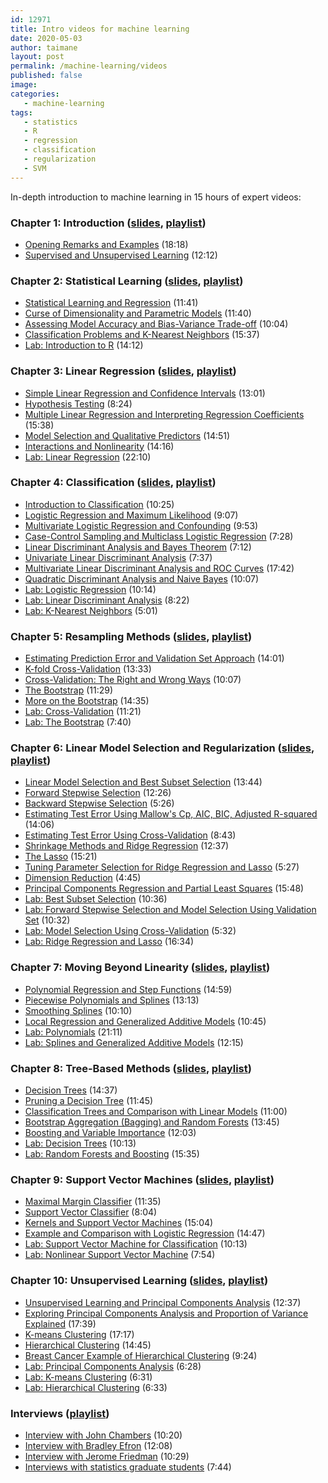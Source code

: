 ```yaml
---
id: 12971
title: Intro videos for machine learning
date: 2020-05-03
author: taimane
layout: post
permalink: /machine-learning/videos
published: false
image: 
categories: 
   - machine-learning
tags:
   - statistics
   - R
   - regression
   - classification
   - regularization
   - SVM
---
```

In-depth introduction to machine learning in 15 hours of expert videos:

<h3>Chapter 1: Introduction (<a href="https://class.stanford.edu/c4x/HumanitiesScience/StatLearning/asset/introduction.pdf">slides</a>, <a href="https://www.youtube.com/playlist?list=PL5-da3qGB5ICcUhueCyu25slvsGp8IDTa">playlist</a>)</h3>
<ul>
<li><a href="https://www.youtube.com/watch?v=2wLfFB_6SKI&amp;list=PL5-da3qGB5ICcUhueCyu25slvsGp8IDTa">Opening Remarks and Examples</a> (18:18)</li>
<li><a href="https://www.youtube.com/watch?v=LvaTokhYnDw&amp;list=PL5-da3qGB5ICcUhueCyu25slvsGp8IDTa">Supervised and Unsupervised Learning</a> (12:12)</li>
</ul>
<h3>Chapter 2: Statistical Learning (<a href="https://class.stanford.edu/c4x/HumanitiesScience/StatLearning/asset/statistical_learning.pdf">slides</a>, <a href="https://www.youtube.com/playlist?list=PL5-da3qGB5IDvuFPNoSqheihPOQNJpzyy">playlist</a>)</h3>
<ul>
<li><a href="https://www.youtube.com/watch?v=WjyuiK5taS8&amp;list=PL5-da3qGB5IDvuFPNoSqheihPOQNJpzyy">Statistical Learning and Regression</a> (11:41)</li>
<li><a href="https://www.youtube.com/watch?v=UvxHOkYQl8g&amp;list=PL5-da3qGB5IDvuFPNoSqheihPOQNJpzyy">Curse of Dimensionality and Parametric Models</a> (11:40)</li>
<li><a href="https://www.youtube.com/watch?v=VusKAosxxyk&amp;list=PL5-da3qGB5IDvuFPNoSqheihPOQNJpzyy">Assessing Model Accuracy and Bias-Variance Trade-off</a> (10:04)</li>
<li><a href="https://www.youtube.com/watch?v=vVj2itVNku4&amp;list=PL5-da3qGB5IDvuFPNoSqheihPOQNJpzyy">Classification Problems and K-Nearest Neighbors</a> (15:37)</li>
<li><a href="https://www.youtube.com/watch?v=jwBgGS_4RQA&amp;list=PL5-da3qGB5IDvuFPNoSqheihPOQNJpzyy">Lab: Introduction to R</a> (14:12)</li>
</ul>
<h3>Chapter 3: Linear Regression (<a href="https://class.stanford.edu/c4x/HumanitiesScience/StatLearning/asset/linear_regression.pdf">slides</a>, <a href="https://www.youtube.com/playlist?list=PL5-da3qGB5IBSSCPANhTgrw82ws7w_or9">playlist</a>)</h3>
<ul>
<li><a href="https://www.youtube.com/watch?v=PsE9UqoWtS4&amp;list=PL5-da3qGB5IBSSCPANhTgrw82ws7w_or9">Simple Linear Regression and Confidence Intervals</a> (13:01)</li>
<li><a href="https://www.youtube.com/watch?v=J6AdoiNUyWI&amp;list=PL5-da3qGB5IBSSCPANhTgrw82ws7w_or9">Hypothesis Testing</a> (8:24)</li>
<li><a href="https://www.youtube.com/watch?v=1hbCJyM9ccs&amp;list=PL5-da3qGB5IBSSCPANhTgrw82ws7w_or9">Multiple Linear Regression and Interpreting Regression Coefficients</a> (15:38)</li>
<li><a href="https://www.youtube.com/watch?v=3T6RXmIHbJ4&amp;list=PL5-da3qGB5IBSSCPANhTgrw82ws7w_or9">Model Selection and Qualitative Predictors</a> (14:51)</li>
<li><a href="https://www.youtube.com/watch?v=IFzVxLv0TKQ&amp;list=PL5-da3qGB5IBSSCPANhTgrw82ws7w_or9">Interactions and Nonlinearity</a> (14:16)</li>
<li><a href="https://www.youtube.com/watch?v=5ONFqIk3RFg&amp;list=PL5-da3qGB5IBSSCPANhTgrw82ws7w_or9">Lab: Linear Regression</a> (22:10)</li>
</ul>
<h3>Chapter 4: Classification (<a href="https://class.stanford.edu/c4x/HumanitiesScience/StatLearning/asset/classification.pdf">slides</a>, <a href="https://www.youtube.com/playlist?list=PL5-da3qGB5IC4vaDba5ClatUmFppXLAhE">playlist</a>)</h3>
<ul>
<li><a href="https://www.youtube.com/watch?v=sqq21-VIa1c&amp;list=PL5-da3qGB5IC4vaDba5ClatUmFppXLAhE">Introduction to Classification</a> (10:25)</li>
<li><a href="https://www.youtube.com/watch?v=31Q5FGRnxt4&amp;list=PL5-da3qGB5IC4vaDba5ClatUmFppXLAhE">Logistic Regression and Maximum Likelihood</a> (9:07)</li>
<li><a href="https://www.youtube.com/watch?v=MpX8rVv_u4E&amp;list=PL5-da3qGB5IC4vaDba5ClatUmFppXLAhE">Multivariate Logistic Regression and Confounding</a> (9:53)</li>
<li><a href="https://www.youtube.com/watch?v=GavRXXEHGqU&amp;list=PL5-da3qGB5IC4vaDba5ClatUmFppXLAhE">Case-Control Sampling and Multiclass Logistic Regression</a> (7:28)</li>
<li><a href="https://www.youtube.com/watch?v=RfrGiG1Hm3M&amp;list=PL5-da3qGB5IC4vaDba5ClatUmFppXLAhE">Linear Discriminant Analysis and Bayes Theorem</a> (7:12)</li>
<li><a href="https://www.youtube.com/watch?v=QG0pVJXT6EU&amp;list=PL5-da3qGB5IC4vaDba5ClatUmFppXLAhE">Univariate Linear Discriminant Analysis</a> (7:37)</li>
<li><a href="https://www.youtube.com/watch?v=X4VDZDp2vqw&amp;list=PL5-da3qGB5IC4vaDba5ClatUmFppXLAhE">Multivariate Linear Discriminant Analysis and ROC Curves</a> (17:42)</li>
<li><a href="https://www.youtube.com/watch?v=6FiNGTYAOAA&amp;list=PL5-da3qGB5IC4vaDba5ClatUmFppXLAhE">Quadratic Discriminant Analysis and Naive Bayes</a> (10:07)</li>
<li><a href="https://www.youtube.com/watch?v=TxvEVc8YNlU&amp;list=PL5-da3qGB5IC4vaDba5ClatUmFppXLAhE">Lab: Logistic Regression</a> (10:14)</li>
<li><a href="https://www.youtube.com/watch?v=2cl7JiPzkBY&amp;list=PL5-da3qGB5IC4vaDba5ClatUmFppXLAhE">Lab: Linear Discriminant Analysis</a> (8:22)</li>
<li><a href="https://www.youtube.com/watch?v=9TVVF7CS3F4&amp;list=PL5-da3qGB5IC4vaDba5ClatUmFppXLAhE">Lab: K-Nearest Neighbors</a> (5:01)</li>
</ul>
<h3>Chapter 5: Resampling Methods (<a href="https://class.stanford.edu/c4x/HumanitiesScience/StatLearning/asset/cv_boot.pdf">slides</a>, <a href="https://www.youtube.com/playlist?list=PL5-da3qGB5IA6E6ZNXu7dp89_uv8yocmf">playlist</a>)</h3>
<ul>
<li><a href="https://www.youtube.com/watch?v=_2ij6eaaSl0&amp;list=PL5-da3qGB5IA6E6ZNXu7dp89_uv8yocmf">Estimating Prediction Error and Validation Set Approach</a> (14:01)</li>
<li><a href="https://www.youtube.com/watch?v=nZAM5OXrktY&amp;list=PL5-da3qGB5IA6E6ZNXu7dp89_uv8yocmf">K-fold Cross-Validation</a> (13:33)</li>
<li><a href="https://www.youtube.com/watch?v=S06JpVoNaA0&amp;list=PL5-da3qGB5IA6E6ZNXu7dp89_uv8yocmf">Cross-Validation: The Right and Wrong Ways</a> (10:07)</li>
<li><a href="https://www.youtube.com/watch?v=p4BYWX7PTBM&amp;list=PL5-da3qGB5IA6E6ZNXu7dp89_uv8yocmf">The Bootstrap</a> (11:29)</li>
<li><a href="https://www.youtube.com/watch?v=BzHz0J9a6k0&amp;list=PL5-da3qGB5IA6E6ZNXu7dp89_uv8yocmf">More on the Bootstrap</a> (14:35)</li>
<li><a href="https://www.youtube.com/watch?v=6dSXlqHAoMk&amp;list=PL5-da3qGB5IA6E6ZNXu7dp89_uv8yocmf">Lab: Cross-Validation</a> (11:21)</li>
<li><a href="https://www.youtube.com/watch?v=YVSmsWoBKnA&amp;list=PL5-da3qGB5IA6E6ZNXu7dp89_uv8yocmf">Lab: The Bootstrap</a> (7:40)</li>
</ul>
<h3>Chapter 6: Linear Model Selection and Regularization (<a href="https://class.stanford.edu/c4x/HumanitiesScience/StatLearning/asset/model_selection.pdf">slides</a>, <a href="https://www.youtube.com/playlist?list=PL5-da3qGB5IB-Xdpj_uXJpLGiRfv9UVXI">playlist</a>)</h3>
<ul>
<li><a href="https://www.youtube.com/watch?v=91si52nk3LA&amp;list=PL5-da3qGB5IB-Xdpj_uXJpLGiRfv9UVXI">Linear Model Selection and Best Subset Selection</a> (13:44)</li>
<li><a href="https://www.youtube.com/watch?v=nLpJd_iKmrE&amp;list=PL5-da3qGB5IB-Xdpj_uXJpLGiRfv9UVXI">Forward Stepwise Selection</a> (12:26)</li>
<li><a href="https://www.youtube.com/watch?v=NJhMSpI2Uj8&amp;list=PL5-da3qGB5IB-Xdpj_uXJpLGiRfv9UVXI">Backward Stepwise Selection</a> (5:26)</li>
<li><a href="https://www.youtube.com/watch?v=LkifE44myLc&amp;list=PL5-da3qGB5IB-Xdpj_uXJpLGiRfv9UVXI">Estimating Test Error Using Mallow's Cp, AIC, BIC, Adjusted R-squared</a> (14:06)</li>
<li><a href="https://www.youtube.com/watch?v=3p9JNaJCOb4&amp;list=PL5-da3qGB5IB-Xdpj_uXJpLGiRfv9UVXI">Estimating Test Error Using Cross-Validation</a> (8:43)</li>
<li><a href="https://www.youtube.com/watch?v=cSKzqb0EKS0&amp;list=PL5-da3qGB5IB-Xdpj_uXJpLGiRfv9UVXI">Shrinkage Methods and Ridge Regression</a> (12:37)</li>
<li><a href="https://www.youtube.com/watch?v=A5I1G1MfUmA&amp;list=PL5-da3qGB5IB-Xdpj_uXJpLGiRfv9UVXI">The Lasso</a> (15:21)</li>
<li><a href="https://www.youtube.com/watch?v=xMKVUstjXBE&amp;list=PL5-da3qGB5IB-Xdpj_uXJpLGiRfv9UVXI">Tuning Parameter Selection for Ridge Regression and Lasso</a> (5:27)</li>
<li><a href="https://www.youtube.com/watch?v=QlyROnAjnEk&amp;list=PL5-da3qGB5IB-Xdpj_uXJpLGiRfv9UVXI">Dimension Reduction</a> (4:45)</li>
<li><a href="https://www.youtube.com/watch?v=eYxwWGJcOfw&amp;list=PL5-da3qGB5IB-Xdpj_uXJpLGiRfv9UVXI">Principal Components Regression and Partial Least Squares</a> (15:48)</li>
<li><a href="https://www.youtube.com/watch?v=3kwdDGnV8MM&amp;list=PL5-da3qGB5IB-Xdpj_uXJpLGiRfv9UVXI">Lab: Best Subset Selection</a> (10:36)</li>
<li><a href="https://www.youtube.com/watch?v=mv-vdysZIb4&amp;list=PL5-da3qGB5IB-Xdpj_uXJpLGiRfv9UVXI">Lab: Forward Stepwise Selection and Model Selection Using Validation Set</a> (10:32)</li>
<li><a href="https://www.youtube.com/watch?v=F8MMHCCoALU&amp;list=PL5-da3qGB5IB-Xdpj_uXJpLGiRfv9UVXI">Lab: Model Selection Using Cross-Validation</a> (5:32)</li>
<li><a href="https://www.youtube.com/watch?v=1REe3qSotx8&amp;list=PL5-da3qGB5IB-Xdpj_uXJpLGiRfv9UVXI">Lab: Ridge Regression and Lasso</a> (16:34)</li>
</ul>
<h3>Chapter 7: Moving Beyond Linearity (<a href="https://class.stanford.edu/c4x/HumanitiesScience/StatLearning/asset/nonlinear.pdf">slides</a>, <a href="https://www.youtube.com/playlist?list=PL5-da3qGB5IBn84fvhh-u2MU80jvo8OoR">playlist</a>)</h3>
<ul>
<li><a href="https://www.youtube.com/watch?v=gtXQXA7qF3c&amp;list=PL5-da3qGB5IBn84fvhh-u2MU80jvo8OoR">Polynomial Regression and Step Functions</a> (14:59)</li>
<li><a href="https://www.youtube.com/watch?v=7ZIqzTNB8lk&amp;list=PL5-da3qGB5IBn84fvhh-u2MU80jvo8OoR">Piecewise Polynomials and Splines</a> (13:13)</li>
<li><a href="https://www.youtube.com/watch?v=mxXHJa1DsWQ&amp;list=PL5-da3qGB5IBn84fvhh-u2MU80jvo8OoR">Smoothing Splines</a> (10:10)</li>
<li><a href="https://www.youtube.com/watch?v=N2hBXqPiegQ&amp;list=PL5-da3qGB5IBn84fvhh-u2MU80jvo8OoR">Local Regression and Generalized Additive Models</a> (10:45)</li>
<li><a href="https://www.youtube.com/watch?v=uQBnDGu6TYU&amp;list=PL5-da3qGB5IBn84fvhh-u2MU80jvo8OoR">Lab: Polynomials</a> (21:11)</li>
<li><a href="https://www.youtube.com/watch?v=DCn83aXXuHc&amp;list=PL5-da3qGB5IBn84fvhh-u2MU80jvo8OoR">Lab: Splines and Generalized Additive Models</a> (12:15)</li>
</ul>
<h3>Chapter 8: Tree-Based Methods (<a href="https://class.stanford.edu/c4x/HumanitiesScience/StatLearning/asset/trees.pdf">slides</a>, <a href="https://www.youtube.com/playlist?list=PL5-da3qGB5IB23TLuA8ZgVGC8hV8ZAdGh">playlist</a>)</h3>
<ul>
<li><a href="https://www.youtube.com/watch?v=6ENTbK3yQUQ&amp;list=PL5-da3qGB5IB23TLuA8ZgVGC8hV8ZAdGh">Decision Trees</a> (14:37)</li>
<li><a href="https://www.youtube.com/watch?v=GfPR7Xhdokc&amp;list=PL5-da3qGB5IB23TLuA8ZgVGC8hV8ZAdGh">Pruning a Decision Tree</a> (11:45)</li>
<li><a href="https://www.youtube.com/watch?v=hPEJoITBbQ4&amp;list=PL5-da3qGB5IB23TLuA8ZgVGC8hV8ZAdGh">Classification Trees and Comparison with Linear Models</a> (11:00)</li>
<li><a href="https://www.youtube.com/watch?v=lq_xzBRIWm4&amp;list=PL5-da3qGB5IB23TLuA8ZgVGC8hV8ZAdGh">Bootstrap Aggregation (Bagging) and Random Forests</a> (13:45)</li>
<li><a href="https://www.youtube.com/watch?v=U3MdBNysk9w&amp;list=PL5-da3qGB5IB23TLuA8ZgVGC8hV8ZAdGh">Boosting and Variable Importance</a> (12:03)</li>
<li><a href="https://www.youtube.com/watch?v=0wZUXtvAtDc&amp;list=PL5-da3qGB5IB23TLuA8ZgVGC8hV8ZAdGh">Lab: Decision Trees</a> (10:13)</li>
<li><a href="https://www.youtube.com/watch?v=IY7oWGXb77o&amp;list=PL5-da3qGB5IB23TLuA8ZgVGC8hV8ZAdGh">Lab: Random Forests and Boosting</a> (15:35)</li>
</ul>
<h3>Chapter 9: Support Vector Machines (<a href="https://class.stanford.edu/c4x/HumanitiesScience/StatLearning/asset/svm.pdf">slides</a>, <a href="https://www.youtube.com/playlist?list=PL5-da3qGB5IDl6MkmovVdZwyYOhpCxo5o">playlist</a>)</h3>
<ul>
<li><a href="https://www.youtube.com/watch?v=QpbynqiTCsY&amp;list=PL5-da3qGB5IDl6MkmovVdZwyYOhpCxo5o">Maximal Margin Classifier</a> (11:35)</li>
<li><a href="https://www.youtube.com/watch?v=xKsTsGE7KpI&amp;list=PL5-da3qGB5IDl6MkmovVdZwyYOhpCxo5o">Support Vector Classifier</a> (8:04)</li>
<li><a href="https://www.youtube.com/watch?v=dm32QvCW7wE&amp;list=PL5-da3qGB5IDl6MkmovVdZwyYOhpCxo5o">Kernels and Support Vector Machines</a> (15:04)</li>
<li><a href="https://www.youtube.com/watch?v=mI18GD4_ysE&amp;list=PL5-da3qGB5IDl6MkmovVdZwyYOhpCxo5o">Example and Comparison with Logistic Regression</a> (14:47)</li>
<li><a href="https://www.youtube.com/watch?v=qhyyufR0930&amp;list=PL5-da3qGB5IDl6MkmovVdZwyYOhpCxo5o">Lab: Support Vector Machine for Classification</a> (10:13)</li>
<li><a href="https://www.youtube.com/watch?v=L3n2VF7yKkk&amp;list=PL5-da3qGB5IDl6MkmovVdZwyYOhpCxo5o">Lab: Nonlinear Support Vector Machine</a> (7:54)</li>
</ul>
<h3>Chapter 10: Unsupervised Learning (<a href="https://class.stanford.edu/c4x/HumanitiesScience/StatLearning/asset/unsupervised.pdf">slides</a>, <a href="https://www.youtube.com/playlist?list=PL5-da3qGB5IBC-MneTc9oBZz0C6kNJ-f2">playlist</a>)</h3>
<ul>
<li><a href="https://www.youtube.com/watch?v=ipyxSYXgzjQ&amp;list=PL5-da3qGB5IBC-MneTc9oBZz0C6kNJ-f2">Unsupervised Learning and Principal Components Analysis</a> (12:37)</li>
<li><a href="https://www.youtube.com/watch?v=dbuSGWCgdzw&amp;list=PL5-da3qGB5IBC-MneTc9oBZz0C6kNJ-f2">Exploring Principal Components Analysis and Proportion of Variance Explained</a> (17:39)</li>
<li><a href="https://www.youtube.com/watch?v=aIybuNt9ps4&amp;list=PL5-da3qGB5IBC-MneTc9oBZz0C6kNJ-f2">K-means Clustering</a> (17:17)</li>
<li><a href="https://www.youtube.com/watch?v=Tuuc9Y06tAc&amp;list=PL5-da3qGB5IBC-MneTc9oBZz0C6kNJ-f2">Hierarchical Clustering</a> (14:45)</li>
<li><a href="https://www.youtube.com/watch?v=yUJcTpWNY_o&amp;list=PL5-da3qGB5IBC-MneTc9oBZz0C6kNJ-f2">Breast Cancer Example of Hierarchical Clustering</a> (9:24)</li>
<li><a href="https://www.youtube.com/watch?v=lFHISDj_4EQ&amp;list=PL5-da3qGB5IBC-MneTc9oBZz0C6kNJ-f2">Lab: Principal Components Analysis</a> (6:28)</li>
<li><a href="https://www.youtube.com/watch?v=YDubYJsZ9iM&amp;list=PL5-da3qGB5IBC-MneTc9oBZz0C6kNJ-f2">Lab: K-means Clustering</a> (6:31)</li>
<li><a href="https://www.youtube.com/watch?v=4u3zvtfqb7w&amp;list=PL5-da3qGB5IBC-MneTc9oBZz0C6kNJ-f2">Lab: Hierarchical Clustering</a> (6:33)</li>
</ul>
<h3>Interviews (<a href="https://www.youtube.com/playlist?list=PL5-da3qGB5IC8_kWZXDcmLx7_n4RTBkAS">playlist</a>)</h3>
<ul>
<li><a href="https://www.youtube.com/watch?v=jk9S3RTAl38&amp;list=PL5-da3qGB5IC8_kWZXDcmLx7_n4RTBkAS">Interview with John Chambers</a> (10:20)</li>
<li><a href="https://www.youtube.com/watch?v=6l9V1sINzhE&amp;list=PL5-da3qGB5IC8_kWZXDcmLx7_n4RTBkAS">Interview with Bradley Efron</a> (12:08)</li>
<li><a href="https://www.youtube.com/watch?v=79tR7BvYE6w&amp;list=PL5-da3qGB5IC8_kWZXDcmLx7_n4RTBkAS">Interview with Jerome Friedman</a> (10:29)</li>
<li><a href="https://www.youtube.com/watch?v=MEMGOlJxxz0&amp;list=PL5-da3qGB5IC8_kWZXDcmLx7_n4RTBkAS">Interviews with statistics graduate students</a> (7:44)</li>
</ul>